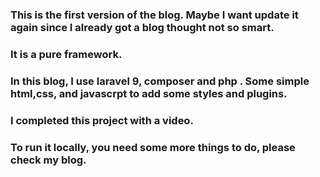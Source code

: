 ### This is the first version of the blog. Maybe I want update it again since I already got a blog thought not so smart. 
### It is a pure framework.
### In this blog, I use laravel 9, composer and php . Some simple html,css, and javascrpt to add some styles and plugins.
### I completed this project with a video.
### To run it locally, you need some more things to do, please check my blog.
